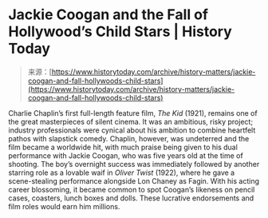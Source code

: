 <!--yml
category: 未分类
date: 2024-05-27 14:40:50
-->

# Jackie Coogan and the Fall of Hollywood’s Child Stars | History Today

> 来源：[https://www.historytoday.com/archive/history-matters/jackie-coogan-and-fall-hollywoods-child-stars](https://www.historytoday.com/archive/history-matters/jackie-coogan-and-fall-hollywoods-child-stars)

Charlie Chaplin’s first full-length feature film, *The Kid* (1921), remains one of the great masterpieces of silent cinema. It was an ambitious, risky project; industry professionals were cynical about his ambition to combine heartfelt pathos with slapstick comedy. Chaplin, however, was undeterred and the film became a worldwide hit, with much praise being given to his dual performance with Jackie Coogan, who was five years old at the time of shooting. The boy’s overnight success was immediately followed by another starring role as a lovable waif in *Oliver Twist* (1922), where he gave a scene-stealing performance alongside Lon Chaney as Fagin. With his acting career blossoming, it became common to spot Coogan’s likeness on pencil cases, coasters, lunch boxes and dolls. These lucrative endorsements and film roles would earn him millions.